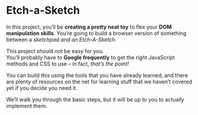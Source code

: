 # Etch-a-Sketch

In this project, you’ll be <strong>creating a pretty neat toy</strong> to flex your <strong>DOM manipulation skills</strong>. You’re going to build a browser version of something between a <em>sketchpad and an Etch-A-Sketch</em>.

This project should <em>not</em> be easy for you.<BR>
You’ll probably have to <strong>Google frequently</strong> to get the right JavaScript methods and CSS to use – in fact, <em>that’s the point!</em>

You can build this using the tools that you have already learned, and there are plenty of resources on the net for learning stuff that we haven’t covered yet if you decide you need it.<br>

We’ll walk you through the basic steps, but it will be up to you to actually implement them.


